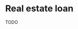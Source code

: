 # Real estate loan

TODO

<!-- ## Debitor -->

<!-- ## Interest rate

- Fixed : The interest rate is determined before the beginning of the loan
- Variable : The interest rate can change during the reimbursment of the loan -->
<!-- 
### Impacting criteria

#### Debitor

- Age
- Income
- Assets
- Deposit

#### Context

- Duration of the loan
- Competition -->
<!-- 
## Solvability

- The capacity for the debitor to reimburse the loan -->

<!-- ## Burrow Insurance

- In case of unsolvability of the debitor
- Not mandatory
- Under condition (Death, invalidity, etc..), pay (partially or in totality) the loan
 -->


<!-- ### Mortage

- A legal agreement by which a bank, building society, etc. lends money at interest in exchange for taking title of the debtor's property, with the condition that the conveyance of title becomes void upon the payment of the debt.

### IPPD (Inscription en Privilège de Prêteurs de Deniers)

- Same has Mortgage, could be contracted on assets (properties) already built

### Surety bond

- A legal entity (people or corporation) take partially or totaly the debt -->

<!-- ## Application fee

- To consider the situation of debitor, the creditor charge the debitor a fee. -->

<!-- ## Early repayment

- Not mandatory
- Condition negociated
- Determined in the loan contract -->

<!-- ## Burrowing capacity

### Depends on

- indebtness, at maximum 35% of revenu (for now)

### Remainder to live

- The amount of money without the recurrent costs -->

<!-- ## TAEG (Taux Annuel Effectif Global)

- Indicator to compare real estate loan
- It takes into account all the expenses generated by the loan
- Can't be above the usury rate

## TAEA (Taux Annuel Effectif Assurance)

- Indicator to compare debitor insurance

## Usury rate

- Applied by the governement (French)
- Rate that a loan can't surpass
- Calculation take into account - mean of all the concluded loan multiplied by 1.33 -->